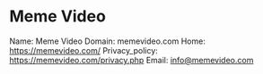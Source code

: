 
# Meme Video 

Name: Meme Video 
Domain: memevideo.com
Home: https://memevideo.com/
Privacy_policy: https://memevideo.com/privacy.php
Email: info@memevideo.com
